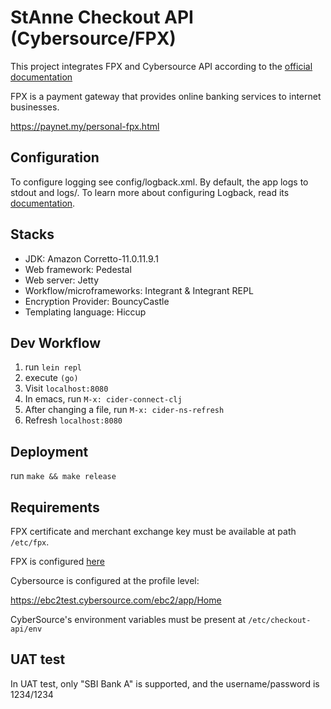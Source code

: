 # StAnne Checkout API (Cybersource/FPX)

This project integrates FPX and Cybersource API according to the [official documentation](https://fpxexchange.myclear.org.my:8443/MerchantIntegrationKit/)

FPX is a payment gateway that provides online banking services to internet businesses.

https://paynet.my/personal-fpx.html

## Configuration

To configure logging see config/logback.xml. By default, the app logs to stdout and logs/.
To learn more about configuring Logback, read its [documentation](http://logback.qos.ch/documentation.html).

## Stacks

- JDK: Amazon Corretto-11.0.11.9.1
- Web framework: Pedestal
- Web server: Jetty
- Workflow/microframeworks: Integrant & Integrant REPL
- Encryption Provider: BouncyCastle
- Templating language: Hiccup

## Dev Workflow

1. run `lein repl`
2. execute `(go)`
3. Visit `localhost:8080`
4. In emacs, run `M-x: cider-connect-clj`
5. After changing a file, run `M-x: cider-ns-refresh`
6. Refresh `localhost:8080`

## Deployment

run `make && make release`

## Requirements

FPX certificate and merchant exchange key must be available at path `/etc/fpx`.

FPX is configured [here](/src/stanne/fpx/core.clj)

Cybersource is configured at the profile level:

https://ebc2test.cybersource.com/ebc2/app/Home

CyberSource's environment variables must be present at `/etc/checkout-api/env`

## UAT test

In UAT test, only "SBI Bank A" is supported, and the username/password is 1234/1234
